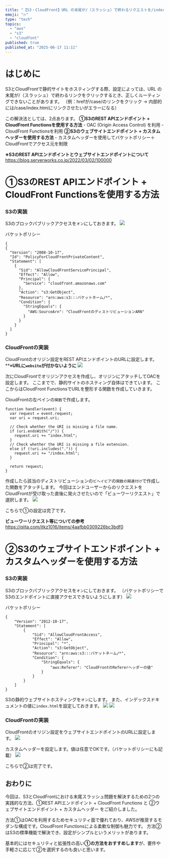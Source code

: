 ```yaml
---
title: "【S3・CloudFront】URL の末尾が/（スラッシュ）で終わるリクエストを/index.html にルーティングする"
emoji: "🔥"
type: "tech"
topics:
  - "aws"
  - "s3"
  - "cloudfont"
published: true
published_at: "2025-06-17 11:11"
---
```


# はじめに
S3とCloudFrontで静的サイトをホスティングする際、設定によっては、URL の末尾が/（スラッシュ）で終わるリンクをクリックするとき、正しくルーティングできないことがあります。
（例：hrefが/case/のリンクをクリック → 内部的には/case/index.htmlにリンクさせたいがエラーになる）

この解決法としては、2点あります。
**①S3のREST APIエンドポイント + CloudFront Functionsを使用する方法**
    - OAC (Origin Access Control) を利用
    - CloudFront Functionsを利用
**②S3のウェブサイトエンドポイント + カスタムヘッダーを使用する方法**
    - カスタムヘッダーを使用してバケットポリシー＋CloudFrontでアクセス元を制限
    
**※S3のREST APIエンドポイントとウェブサイトエンドポイントについて**
https://blog.serverworks.co.jp/2022/03/02/100000

# ①S3のREST APIエンドポイント + CloudFront Functionsを使用する方法
### S3の実装

S3のブロックパブリックアクセスを`オン`にしておきます。
![](https://storage.googleapis.com/zenn-user-upload/3f19556cfb2e-20250617.png)

バケットポリシー
```
{
{
  "Version": "2008-10-17",
  "Id": "PolicyForCloudFrontPrivateContent",
  "Statement": [
    {
      "Sid": "AllowCloudFrontServicePrincipal",
      "Effect": "Allow",
      "Principal": {
        "Service": "cloudfront.amazonaws.com"
      },
      "Action": "s3:GetObject",
      "Resource": "arn:aws:s3:::バケットネーム/*",
      "Condition": {
        "StringEquals": {
          "AWS:SourceArn": "CloudFrontのディストリビューションARN"
        }
      }
    }
  ]
}
```

### CloudFrontの実装

CloudFrontのオリジン設定をREST APIエンドポイントのURLに設定します。
**※**URLに`website`が付かないように**
![](https://storage.googleapis.com/zenn-user-upload/3371eb09a1fc-20250617.png)

次にCloudFrontでオリジンアクセスを作成し、オリジンにアタッチしてOACを設定します。
ここまでで、静的サイトのホスティング自体はできています。
ここからはCloudFront FunctionsでURLを整形する関数を作成していきます。

CloudFrontの左ペインの`関数`で作成します。

```js:CloudFront Functions
function handler(event) {
  var request = event.request;
  var uri = request.uri;

  // Check whether the URI is missing a file name.
  if (uri.endsWith("/")) {
    request.uri += "index.html";
  }
  // Check whether the URI is missing a file extension.
  else if (!uri.includes(".")) {
    request.uri += "/index.html";
  }

  return request;
}

```

作成したら該当のディストリビューションの`ビヘイビア`の`関数の関連付け`で作成した関数をアタッチします。	今回はエンドユーザーからのリクエストをCloudFrontが受け取った直後に発火させたいので「ビューワーリクエスト」で選択します。
![](https://storage.googleapis.com/zenn-user-upload/3f0de529b432-20250617.png)

こちらで①の設定は完了です。

**ビューワーリクエスト等についての参考**
https://qiita.com/itkz1016/items/4aafbb0309226bc3bdf0


# ②S3のウェブサイトエンドポイント + カスタムヘッダーを使用する方法

### S3の実装
S3のブロックパブリックアクセスを`オン`にしておきます。
（バケットポリシーでS3のエンドポイントに直接アクセスできないようにします）
![](https://storage.googleapis.com/zenn-user-upload/86d8d15bfa5e-20250617.png)

バケットポリシー
```
{
    "Version": "2012-10-17",
    "Statement": [
        {
            "Sid": "AllowCloudFrontAccess",
            "Effect": "Allow",
            "Principal": "*",
            "Action": "s3:GetObject",
            "Resource": "arn:aws:s3:::バケットネーム/*",
            "Condition": {
                "StringEquals": {
                    "aws:Referer": "CloudFrontのRefererヘッダーの値"
                }
            }
        }
    ]
}
```

S3の静的ウェブサイトホスティングを`オン`にします。
また、インデックスドキュメントの値に`index.html`を設定しておきます。
![](https://storage.googleapis.com/zenn-user-upload/db7e70c2da83-20250617.png)
![](https://storage.googleapis.com/zenn-user-upload/816c953eb0e1-20250617.png)


### CloudFrontの実装
CloudFrontのオリジン設定をウェブサイトエンドポイントのURLに設定します。
![](https://storage.googleapis.com/zenn-user-upload/4d8441de3176-20250617.png)

カスタムヘッダーを設定します。値は任意でOKです。（バケットポリシーにも記載）
![](https://storage.googleapis.com/zenn-user-upload/92022eded0f4-20250617.png)

こちらで②は完了です。


## おわりに
今回は、S3とCloudFrontにおける末尾スラッシュ問題を解決するための2つの実践的な方法、①REST APIエンドポイント + CloudFront Functions と ②ウェブサイトエンドポイント + カスタムヘッダー をご紹介しました。

方法①はOACを利用するためセキュリティ面で優れており、AWSが推奨するモダンな構成です。CloudFront Functionsによる柔軟な制御も魅力です。
方法②はS3の標準機能で解決でき、設定がシンプルというメリットがあります。

基本的にはセキュリティと拡張性の高い**①の方法をおすすめします**が、要件や手軽さに応じて②を選択するのも良いと思います。


